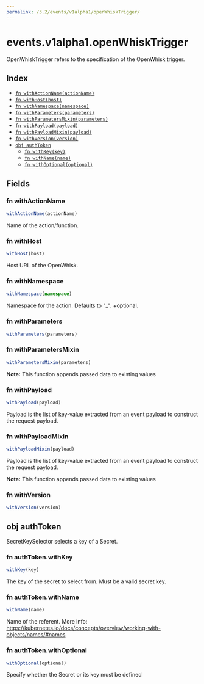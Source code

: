 ```yaml
---
permalink: /3.2/events/v1alpha1/openWhiskTrigger/
---
```


# events.v1alpha1.openWhiskTrigger

OpenWhiskTrigger refers to the specification of the OpenWhisk trigger.

## Index

* [`fn withActionName(actionName)`](#fn-withactionname)
* [`fn withHost(host)`](#fn-withhost)
* [`fn withNamespace(namespace)`](#fn-withnamespace)
* [`fn withParameters(parameters)`](#fn-withparameters)
* [`fn withParametersMixin(parameters)`](#fn-withparametersmixin)
* [`fn withPayload(payload)`](#fn-withpayload)
* [`fn withPayloadMixin(payload)`](#fn-withpayloadmixin)
* [`fn withVersion(version)`](#fn-withversion)
* [`obj authToken`](#obj-authtoken)
  * [`fn withKey(key)`](#fn-authtokenwithkey)
  * [`fn withName(name)`](#fn-authtokenwithname)
  * [`fn withOptional(optional)`](#fn-authtokenwithoptional)

## Fields

### fn withActionName

```ts
withActionName(actionName)
```

Name of the action/function.

### fn withHost

```ts
withHost(host)
```

Host URL of the OpenWhisk.

### fn withNamespace

```ts
withNamespace(namespace)
```

Namespace for the action.
Defaults to "_".
+optional.

### fn withParameters

```ts
withParameters(parameters)
```



### fn withParametersMixin

```ts
withParametersMixin(parameters)
```



**Note:** This function appends passed data to existing values

### fn withPayload

```ts
withPayload(payload)
```

Payload is the list of key-value extracted from an event payload to construct the request payload.

### fn withPayloadMixin

```ts
withPayloadMixin(payload)
```

Payload is the list of key-value extracted from an event payload to construct the request payload.

**Note:** This function appends passed data to existing values

### fn withVersion

```ts
withVersion(version)
```



## obj authToken

SecretKeySelector selects a key of a Secret.

### fn authToken.withKey

```ts
withKey(key)
```

The key of the secret to select from.  Must be a valid secret key.

### fn authToken.withName

```ts
withName(name)
```

Name of the referent. More info: https://kubernetes.io/docs/concepts/overview/working-with-objects/names/#names

### fn authToken.withOptional

```ts
withOptional(optional)
```

Specify whether the Secret or its key must be defined